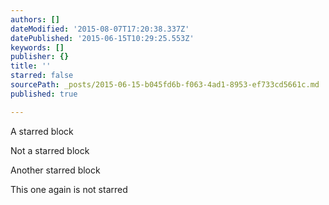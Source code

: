 ```yaml
---
authors: []
dateModified: '2015-08-07T17:20:38.337Z'
datePublished: '2015-06-15T10:29:25.553Z'
keywords: []
publisher: {}
title: ''
starred: false
sourcePath: _posts/2015-06-15-b045fd6b-f063-4ad1-8953-ef733cd5661c.md
published: true

---
```

A starred block

Not a starred block 

Another starred block

This one again is not starred